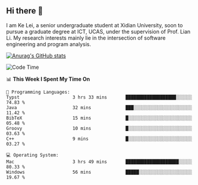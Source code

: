 ## Hi there 👋
I am Ke Lei, a senior undergraduate student at Xidian University, soon to pursue a graduate degree at ICT, UCAS, under the supervision of Prof. Lian Li. My research interests mainly lie in the intersection of software engineering and program analysis.
<!--
**KrystalRay/KrystalRay** is a ✨ _special_ ✨ repository because its `README.md` (this file) appears on your GitHub profile.

Here are some ideas to get you started:

- 🔭 I’m currently working on ...
- 🌱 I’m currently learning ...
- 👯 I’m looking to collaborate on ...
- 🤔 I’m looking for help with ...
- 💬 Ask me about ...
- 📫 How to reach me: ...
- 😄 Pronouns: ...
- ⚡ Fun fact: ...
-->
[![Anurag's GitHub stats](https://github-readme-stats.vercel.app/api?username=KrystalRay)](https://github.com/anuraghazra/github-readme-stats)
<!--START_SECTION:waka-->
![Code Time](http://img.shields.io/badge/Code%20Time-41%20hrs%2040%20mins-blue)

📊 **This Week I Spent My Time On** 

```text
💬 Programming Languages: 
Typst                    3 hrs 33 mins       ███████████████████░░░░░░   74.83 % 
Java                     32 mins             ███░░░░░░░░░░░░░░░░░░░░░░   11.42 % 
BibTeX                   15 mins             █░░░░░░░░░░░░░░░░░░░░░░░░   05.48 % 
Groovy                   10 mins             █░░░░░░░░░░░░░░░░░░░░░░░░   03.63 % 
C++                      9 mins              █░░░░░░░░░░░░░░░░░░░░░░░░   03.27 % 

💻 Operating System: 
Mac                      3 hrs 49 mins       ████████████████████░░░░░   80.33 % 
Windows                  56 mins             █████░░░░░░░░░░░░░░░░░░░░   19.67 % 
```


<!--END_SECTION:waka-->
